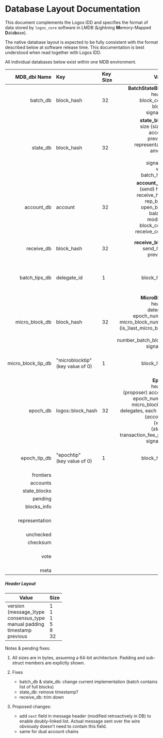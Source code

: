 # Database Layout Documentation

This document complements the Logos IDD and specifies the format of data stored by `logos_core` software in LMDB (**L**ightning **M**emory-Mapped **D**ata**b**ase). 

The native database layout is expected to be fully consistent with the format described below at software release time. This documentation is best understood when read together with Logos IDD.

All individual databases below exist within one MDB environment.

| MDB_dbi Name | Key | Key Size | Value | Value Size | Description |
|-------------:|:--- |:-------- | -----:|-----------:|------------:|
| batch_db | block_hash | 32 | **BatchStateBlock**<br>header<br>block_count<br>blocks<br>signature |**48,088**<br>48<br>8<br>48,000<br>32 | Maps block hash to batch block<br>|
| state_db | block_hash | 32 | **state_block**<br>size (size_t)<br>account<br>previous<br>representative<br>amount<br>link<br>signature<br>work<br>batch_hash | **256**<br>8<br>32<br>32<br>32<br>16<br>32<br>64<br>8<br>32 | Maps block hash to state block<br> |
| account_db | account | 32 | **account_info**<br>(send) head<br>receive_head<br>rep_block<br>open_block<br>balance<br>modified<br>block_count<br>receive_count| **168**<br>32<br>32<br>32<br>32<br>16<br>8<br>8<br>8 | Maps account to account information |
| receive_db | block_hash | 32 | **receive_block**<br>send_hash<br>previous | **64**<br>32<br>32 | Maps block hash to receive block|
| batch_tips_db | delegate_id | 1 | block_hash | 32 | Maps delegate id to hash of most recent batch block |
| micro_block_db | block_hash | 32 | **MicroBlock**<br>header<br>delegate<br>epoch_number<br>micro_block_number<br>(is_)last_micro_block<br>tips<br>number_batch_blocks<br>signature | **1,162**<br>48<br>32<br>4<br>2<br>1 *+1*<br>1,024<br>4 *+4*<br>32 | Maps block hash to micro block|
| micro_block_tip_db | "microblocktip"<br>(key value of 0) | 1 | block_hash | 32 | References micro block tip (only one key) |
| epoch_db | logos::block_hash | 32 | **Epoch**<br>header<br>(proposer) account<br>epoch_number<br>micro_block_tip<br>delegates, each with<br>(*account*)<br>(*vote*)<br>(*stake*)<br>transaction_fee_pool<br>signature | **1,696**<br>48<br>32<br>4 *+4*<br>32<br>1,536<br>(*32*)<br>(*8*)<br>(*8*)<br>8<br>32 | Maps block hash to epoch|
| epoch_tip_db | "epochtip"<br>(key value of 0) | 1 | block_hash | 32 | References epoch tip<br>(only one key) |
| frontiers | | |  | | _Deprecated_ |
| accounts | | |  | | _Deprecated_ |
| state_blocks | | | | | _Deprecated_ |
| pending | | | | | _Deprecated_ |
| blocks_info | | | | | _Deprecated_ |
| representation | | | | | _Deprecated / not implemented_ |
| unchecked | | | | | _Deprecated_ |
| checksum | | | | | _Deprecated_ |
| vote | | |  |  | _Deprecated / not implemented_ |
| meta | | | | | _Deprecated_ |

##### Header Layout

| Value | Size |
|-------|------|
| version<br>(message_)type<br>consensus_type<br>manual padding<br>timestamp<br>previous<br>| 1<br>1<br>1<br>5<br>8<br>32<br> |

Notes & pending fixes:

1. All sizes are in bytes, assuming a 64-bit architecture. Padding and sub-struct members are explictly shown.

2. Fixes
   + batch_db & state_db: change current implementation (batch contains list of full blocks)
   + state_db: remove timestamp?
   + receive_db: trim down

3. Proposed changes: 
   + add `next` field in message header (modified retroactively in DB) to enable doubly-linked list. Actual message sent over the wire obviously doesn't need to contain this field.
   + same for dual account chains
